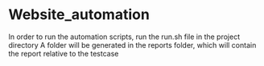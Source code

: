 # Website_automation

In order to run the automation scripts, run the run.sh file in the project directory
A folder will be generated in the reports folder, which will contain the report relative to the testcase

